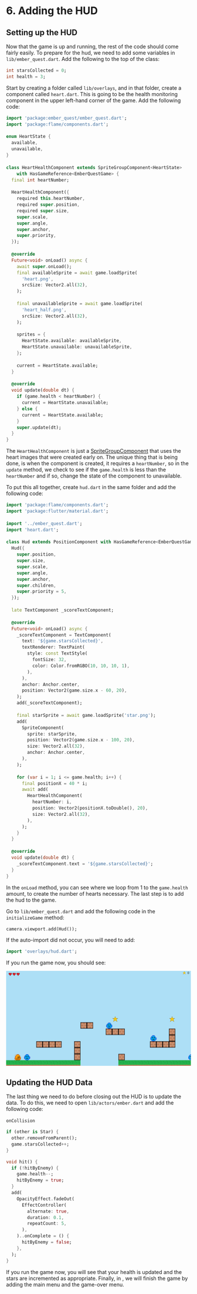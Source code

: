 # 6. Adding the HUD


## Setting up the HUD

Now that the game is up and running, the rest of the code should come fairly easily. To prepare for
the hud, we need to add some variables in `lib/ember_quest.dart`. Add the following to the top of
the class:

```dart
int starsCollected = 0;
int health = 3;
```

Start by creating a folder called `lib/overlays`, and in that folder, create a component called
`heart.dart`. This is going to be the health monitoring component in the upper left-hand corner of
the game. Add the following code:

```dart
import 'package:ember_quest/ember_quest.dart';
import 'package:flame/components.dart';

enum HeartState {
  available,
  unavailable,
}

class HeartHealthComponent extends SpriteGroupComponent<HeartState>
    with HasGameReference<EmberQuestGame> {
  final int heartNumber;

  HeartHealthComponent({
    required this.heartNumber,
    required super.position,
    required super.size,
    super.scale,
    super.angle,
    super.anchor,
    super.priority,
  });

  @override
  Future<void> onLoad() async {
    await super.onLoad();
    final availableSprite = await game.loadSprite(
      'heart.png',
      srcSize: Vector2.all(32),
    );

    final unavailableSprite = await game.loadSprite(
      'heart_half.png',
      srcSize: Vector2.all(32),
    );

    sprites = {
      HeartState.available: availableSprite,
      HeartState.unavailable: unavailableSprite,
    };

    current = HeartState.available;
  }

  @override
  void update(double dt) {
    if (game.health < heartNumber) {
      current = HeartState.unavailable;
    } else {
      current = HeartState.available;
    }
    super.update(dt);
  }
}

```

The `HeartHealthComponent` is just a [SpriteGroupComponent](../../flame/components.md#spritegroupcomponent)
that uses the heart images that were created early on. The unique thing that is being done, is when
the component is created, it requires a `heartNumber`, so in the `update` method, we check to see if
the `game.health` is less than the `heartNumber` and if so, change the state of the component to
unavailable.

To put this all together, create `hud.dart` in the same folder and add the following code:

```dart
import 'package:flame/components.dart';
import 'package:flutter/material.dart';

import '../ember_quest.dart';
import 'heart.dart';

class Hud extends PositionComponent with HasGameReference<EmberQuestGame> {
  Hud({
    super.position,
    super.size,
    super.scale,
    super.angle,
    super.anchor,
    super.children,
    super.priority = 5,
  });

  late TextComponent _scoreTextComponent;

  @override
  Future<void> onLoad() async {
    _scoreTextComponent = TextComponent(
      text: '${game.starsCollected}',
      textRenderer: TextPaint(
        style: const TextStyle(
          fontSize: 32,
          color: Color.fromRGBO(10, 10, 10, 1),
        ),
      ),
      anchor: Anchor.center,
      position: Vector2(game.size.x - 60, 20),
    );
    add(_scoreTextComponent);

    final starSprite = await game.loadSprite('star.png');
    add(
      SpriteComponent(
        sprite: starSprite,
        position: Vector2(game.size.x - 100, 20),
        size: Vector2.all(32),
        anchor: Anchor.center,
      ),
    );

    for (var i = 1; i <= game.health; i++) {
      final positionX = 40 * i;
      await add(
        HeartHealthComponent(
          heartNumber: i,
          position: Vector2(positionX.toDouble(), 20),
          size: Vector2.all(32),
        ),
      );
    }
  }

  @override
  void update(double dt) {
    _scoreTextComponent.text = '${game.starsCollected}';
  }
}

```

In the `onLoad` method, you can see where we loop from 1 to the `game.health` amount, to create
the number of hearts necessary. The last step is to add the hud to the game.

Go to `lib/ember_quest.dart` and add the following code in the `initializeGame` method:

```dart
camera.viewport.add(Hud());
```

If the auto-import did not occur, you will need to add:

```dart
import 'overlays/hud.dart';
```

If you run the game now, you should see:

![HUD Loaded](../../images/tutorials/platformer/Step6HUD.jpg)


## Updating the HUD Data

The last thing we need to do before closing out the HUD is to update the data. To do this, we need
to open `lib/actors/ember.dart` and add the following code:

`onCollision`

```dart
if (other is Star) {
  other.removeFromParent();
  game.starsCollected++;
}
```

```dart
void hit() {
  if (!hitByEnemy) {
    game.health--;
    hitByEnemy = true;
  }
  add(
    OpacityEffect.fadeOut(
      EffectController(
        alternate: true,
        duration: 0.1,
        repeatCount: 5,
      ),
    )..onComplete = () {
      hitByEnemy = false;
    },
  );
}
```

If you run the game now, you will see that your health is updated and the stars are incremented as
appropriate. Finally, in [](step_7), we will finish the game by adding the main menu and the
game-over menu.
